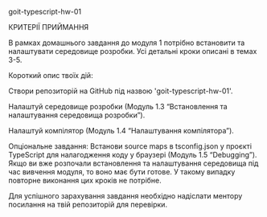 goit-typescript-hw-01

КРИТЕРІЇ ПРИЙМАННЯ

В рамках домашнього завдання до модуля 1 потрібно встановити та налаштувати середовище розробки. Усі детальні кроки описані в темах 3-5.

Короткий опис твоїх дій:

Створи репозиторій на GitHub під назвою 'goit-typescript-hw-01'.

Налаштуй середовище розробки (Модуль 1.3 “Встановлення та налаштування середовища розробки”).

Налаштуй компілятор (Модуль 1.4 “Налаштування компілятора”).

Опціональне завдання: Встанови source maps в tsconfig.json у проєкті TypeScript для налагодження коду у браузері (Модуль 1.5 “Debugging”).
Якщо ви вже розпочали встановлення та налаштування середовища під час вивчення модуля, то воно має бути готове. У такому випадку повторне виконання цих кроків не потрібне.

Для успішного зарахування завдання необхідно надіслати ментору посилання на твій репозиторій для перевірки.
